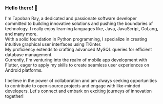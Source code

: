 ### Hello there! 👋
I'm Tapoban Ray, a dedicated and passionate software developer committed to building innovative solutions and pushing the boundaries of technology. I really enjoy learning languages like, Java, JavaScript, GoLang, and many more. <br>With a solid foundation in Python programming, I specialize in creating intuitive graphical user interfaces using TKinter. <br>My proficiency extends to crafting advanced MySQL queries for efficient database management. <br>Currently, I'm venturing into the realm of mobile app development with Flutter, eager to apply my skills to create seamless user experiences on Android platforms. <br><br>I believe in the power of collaboration and am always seeking opportunities to contribute to open-source projects and engage with like-minded developers. Let's connect and embark on exciting journeys of innovation together!
<!--
**tapoban123/tapoban123** is a ✨ _special_ ✨ repository because its `README.md` (this file) appears on your GitHub profile.

Here are some ideas to get you started:

- 🔭 I’m currently working on ...
- 🌱 I’m currently learning ...
- 👯 I’m looking to collaborate on ...
- 🤔 I’m looking for help with ...
- 💬 Ask me about ...
- 📫 How to reach me: ...
- 😄 Pronouns: ...
- ⚡ Fun fact: ...
-->
